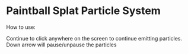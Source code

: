 # Paintball Splat Particle System

How to use:

Continue to click anywhere on the screen to continue emitting particles.
Down arrow will pause/unpause the particles
